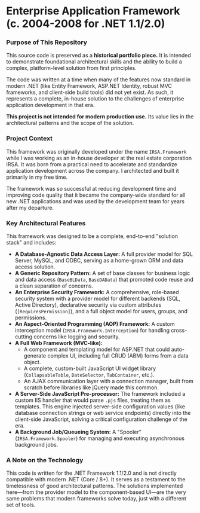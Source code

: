 # Enterprise Application Framework (c. 2004-2008 for .NET 1.1/2.0)

### **Purpose of This Repository**

This source code is preserved as a **historical portfolio piece.** It is intended to demonstrate foundational architectural skills and the ability to build a complex, platform-level solution from first principles.

The code was written at a time when many of the features now standard in modern .NET (like Entity Framework, ASP.NET Identity, robust MVC frameworks, and client-side build tools) did not yet exist. As such, it represents a complete, in-house solution to the challenges of enterprise application development in that era.

**This project is not intended for modern production use.** Its value lies in the architectural patterns and the scope of the solution.

### Project Context

This framework was originally developed under the name `IRSA.Framework` while I was working as an in-house developer at the real estate corporation IRSA. It was born from a practical need to accelerate and standardize application development across the company. I architected and built it primarily in my free time.

The framework was so successful at reducing development time and improving code quality that it became the company-wide standard for all new .NET applications and was used by the development team for years after my departure.

### Key Architectural Features

This framework was designed to be a complete, end-to-end "solution stack" and includes:

*   **A Database-Agnostic Data Access Layer:** A full provider model for SQL Server, MySQL, and ODBC, serving as a home-grown ORM and data access solution.
*   **A Generic Repository Pattern:** A set of base classes for business logic and data access (`BaseBLData`, `BaseDAData`) that promoted code reuse and a clean separation of concerns.
*   **An Enterprise Security Framework:** A comprehensive, role-based security system with a provider model for different backends (SQL, Active Directory), declarative security via custom attributes (`[RequiresPermission]`), and a full object model for users, groups, and permissions.
*   **An Aspect-Oriented Programming (AOP) Framework:** A custom interception model (`IRSA.Framework.Interception`) for handling cross-cutting concerns like logging and security.
*   **A Full Web Framework (MVC-like):**
    *   A component and templating model for ASP.NET that could auto-generate complex UI, including full CRUD (ABM) forms from a data object.
    *   A complete, custom-built JavaScript UI widget library (`CollapsableTable`, `DateSelector`, `TabContainer`, etc.).
    *   An AJAX communication layer with a connection manager, built from scratch before libraries like jQuery made this common.
*   **A Server-Side JavaScript Pre-processor:** The framework included a custom IIS handler that would parse `.pjs` files, treating them as templates. This engine injected server-side configuration values (like database connection strings or web service endpoints) directly into the client-side JavaScript, solving a critical configuration challenge of the era.
*   **A Background Job/Queueing System:** A "Spooler" (`IRSA.Framework.Spooler`) for managing and executing asynchronous background jobs.

### A Note on the Technology

This code is written for the .NET Framework 1.1/2.0 and is not directly compatible with modern .NET (Core / 8+). It serves as a testament to the timelessness of good architectural patterns. The solutions implemented here—from the provider model to the component-based UI—are the very same problems that modern frameworks solve today, just with a different set of tools.
